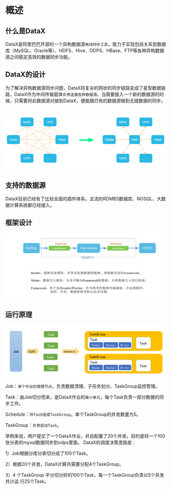 # 概述

## 什么是DataX

​	DataX是阿里巴巴开源的一个异构数据源`离线同步工具`，致力于实现包括关系型数据库（MySQL、Oracle等）、HDFS、Hive、ODPS、HBase、FTP等各种异构数据源之间稳定高效的数据同步功能。

## DataX的设计

​	为了解决异构数据源同步问题，DataX将复杂的网状的同步链路变成了星型数据链路，DataX作为中间传输载体`负责连接各种数据源`。当需要接入一个新的数据源的时候，只需要将此数据源对接到DataX，便能跟已有的数据源做到无缝数据的同步。

​	![1692942974389](img\1692942974389.jpg)

## 支持的数据源

​	DataX目前已经有了比较全面的插件体系，主流的RDMBS数据库、NOSQL、大数据计算系统都已经接入。

## 框架设计

![1692943111668](img\1692943111668.jpg)

## 运行原理

![1692943195265](img\1692943195265.jpg)

Job：`单个作业的管理节点`，负责数据清理、子任务划分、TaskGroup监控管理。 

Task：由Job切分而来，是DataX作业的`最小单元`，每个Task负责一部分数据的同步工作。 

Schedule：`将Task组成TaskGroup`，单个TaskGroup的并发数量为5。 

TaskGroup：`负责启动Task`。

举例来说，用户提交了一个DataX作业，并且配置了20个并发，目的是将一个100张分表的mysql数据同步到odps里面。 DataX的调度决策思路是：  

1）Job根据分库分表切分成了100个Task。  

2）根据20个并发，DataX计算共需要分配4个TaskGroup。  

3）4 个TaskGroup 平分切分好的100个Task，每一个TaskGroup负责以5个并发共计运 行25个Task。 